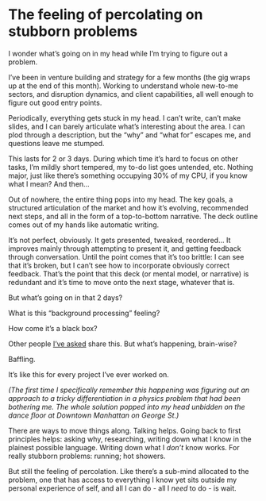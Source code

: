 # The feeling of percolating on stubborn problems

I wonder what’s going on in my head while I’m trying to figure out a problem.

I’ve been in venture building and strategy for a few months (the gig wraps up
at the end of this month). Working to understand whole new-to-me sectors, and
disruption dynamics, and client capabilities, all well enough to figure out
good entry points.

Periodically, everything gets stuck in my head. I can’t write, can’t make
slides, and I can barely articulate what’s interesting about the area. I can
plod through a description, but the “why” and “what for” escapes me, and
questions leave me stumped.

This lasts for 2 or 3 days. During which time it’s hard to focus on other
tasks, I’m mildly short tempered, my to-do list goes untended, etc. Nothing
major, just like there’s something occupying 30% of my CPU, if you know what I
mean? And then…

Out of nowhere, the entire thing pops into my head. The key goals, a
structured articulation of the market and how it’s evolving, recommended next
steps, and all in the form of a top-to-bottom narrative. The deck outline
comes out of my hands like automatic writing.

It’s not perfect, obviously. It gets presented, tweaked, reordered… It
improves mainly through attempting to present it, and getting feedback through
conversation. Until the point comes that it’s too brittle: I can see that it’s
broken, but I can’t see how to incorporate obviously correct feedback. That’s
the point that this deck (or mental model, or narrative) is redundant and it’s
time to move onto the next stage, whatever that is.

But what’s going on in that 2 days?

What is this “background processing” feeling?

How come it’s a black box?

Other people [I’ve
asked](https://twitter.com/genmon/status/1331893300144590850) share this. But
what’s happening, brain-wise?

Baffling.

It’s like this for every project I’ve ever worked on.

_(The first time I specifically remember this happening was figuring out an
approach to a tricky differentiation in a physics problem that had been
bothering me. The whole solution popped into my head unbidden on the dance
floor at Downtown Manhattan on George St.)_

There are ways to move things along. Talking helps. Going back to first
principles helps: asking why, researching, writing down what I know in the
plainest possible language. Writing down what I _don’t_ know works. For really
stubborn problems: running; hot showers.

But still the feeling of percolation. Like there’s a sub-mind allocated to the
problem, one that has access to everything I know yet sits outside my personal
experience of self, and all I can do - all I _need_ to do - is wait.
